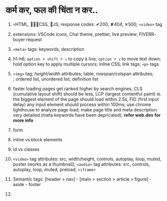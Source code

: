 # कर्म कर, फल की चिंता न कर..

1. 💀HTML, 👩🏻‍🦰CSS, 🧠JS; response codes: ✔︎200, ✘404, ✕500; `<video>` tag

2. extensions: VSCode icons, Chai theme, prettier, live preview; FIVERR- buyer request

3. `<meta>` tags: keywords, description

4. h1-h6; `option + shift + ↓` to copy a line; `option + ↓` to move text down; hold _option_ key to apply multiple cursors; inline CSS; link tags; `<p>` tags

5. `<img>` tag; _height/width_ attributes; table, rowspan/colspan attributes; <br>; ordered list, unordered list, definition list

6. faster loading pages get ranked higher by search engines, CLS (cumulative layout shift) should be less, LCP (largest contentful paint) ie. the biggest element of the page should load within 2.5s, FID (first input delay) any input element should process within 100ms; use chrome lighthouse to analyze page load; make page title and meta description very detailed (meta keywords have been depricated); **refer web.dev for more info**

7. form

8. inline vs block elements

9. id vs classes

10. `<video>` tag attributes: src, width/height, controls, autoplay, loop, muted, poster (works as a thumbnail); `<audio>` tag attributes: src, controls, autoplay, loop, muted, preload; `<iframe>`

11. Semantic tags: [header > nav] - [main > section > article > figure] - aside - footer

12.
